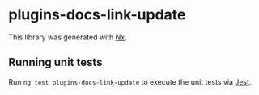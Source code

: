 # plugins-docs-link-update

This library was generated with [Nx](https://nx.dev).

## Running unit tests

Run `ng test plugins-docs-link-update` to execute the unit tests via [Jest](https://jestjs.io).
